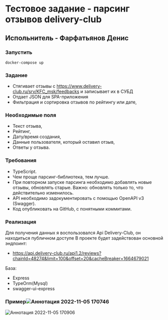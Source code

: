 # Тестовое задание - парсинг отзывов delivery-club
## Испольнитель - Фарфатьянов Денис

### Запустить
```
docker-compose up 
```

### Задание
- Стягивает отзывы с https://www.delivery-club.ru/srv/KFC_msk/feedbacks и записывает их в СУБД
- Отдает JSON для SPA-приложения
- Фильтрация и сортировка отзывов по рейтингу или дате,

### Необходимые поля
  - Текст отзыва,
  - Рейтинг,
  - Дату/время создания,
  - Данные пользователя, который оставил отзыв,
  - Ответы у отзыва.

### Требования
- TypeScript.
- Чем проще парсинг-библиотека, тем лучше.
- При повторном запуске парсинга необходимо добавлять новые отзывы, обновлять старые. Важно: обновлять только то, что действительно изменилось.
- API необходимо задокументировать с помощью OpenAPI v3 (Swagger).
- Код опубликовать на GitHub, с понятными коммитами.


### Реализация
Для получения данных я воспользовался Api Delivery-Club, он находиться публичном доступе
В проекте будет задействован основной эндпоинт:
-  https://api.delivery-club.ru/api1.2/reviews?chainId=48274&limit=100&offset=20&cacheBreaker=1664679021

База:
- Express
- TypeOrm(Mysql)
- swagger-ui-express

### Пример![Аннотация 2022-11-05 170746](https://user-images.githubusercontent.com/49876179/200121465-0ec68eea-cddb-440e-a17c-d366b05d55ee.png)
![Аннотация 2022-11-05 170906](https://user-images.githubusercontent.com/49876179/200121516-70e3d3d7-6b8f-4700-b922-7c374bc2cb7c.png)

